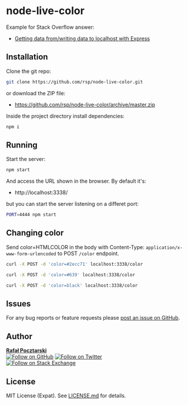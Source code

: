 node-live-color
=
Example for Stack Overflow answer:

* [Getting data from/writing data to localhost with Express](https://stackoverflow.com/questions/43499382/getting-data-from-writing-data-to-localhost-with-express/43500104#43500104)

Installation
-
Clone the git repo:
```sh
git clone https://github.com/rsp/node-live-color.git
```
or download the ZIP file:

* https://github.com/rsp/node-live-color/archive/master.zip

Inside the project directory install dependencies:
```sh
npm i
```

Running
-
Start the server:
```sh
npm start
```
And access the URL shown in the browser. By default it's:

* http://localhost:3338/

but you can start the server listening on a differet port:
```sh
PORT=4444 npm start
```

Changing color
-
Send color=HTMLCOLOR in the body
with Content-Type: `application/x-www-form-urlencoded`
to POST `/color` endpoint.

```sh
curl -X POST -d 'color=#2ecc71' localhost:3338/color

curl -X POST -d 'color=#639' localhost:3338/color

curl -X POST -d 'color=black' localhost:3338/color
```

Issues
-
For any bug reports or feature requests please
[post an issue on GitHub][issues-url].

Author
-
[**Rafał Pocztarski**](https://pocztarski.com/)
<br/>
[![Follow on GitHub][github-follow-img]][github-follow-url]
[![Follow on Twitter][twitter-follow-img]][twitter-follow-url]
<br/>
[![Follow on Stack Exchange][stackexchange-img]][stackoverflow-url]

License
-
MIT License (Expat). See [LICENSE.md](LICENSE.md) for details.

[github-url]: https://github.com/rsp/node-live-color
[readme-url]: https://github.com/rsp/node-live-color#readme
[issues-url]: https://github.com/rsp/node-live-color/issues
[license-url]: https://github.com/rsp/node-live-color/blob/master/LICENSE.md
[license-img]: https://img.shields.io/github/license/rsp/node-live-color.svg
[travis-url]: https://travis-ci.org/rsp/node-live-color
[travis-img]: https://travis-ci.org/rsp/node-live-color.svg?branch=master
[snyk-url]: https://snyk.io/test/github/rsp/node-live-color
[snyk-img]: https://snyk.io/test/github/rsp/node-live-color/badge.svg
[david-url]: https://david-dm.org/rsp/node-live-color
[david-img]: https://david-dm.org/rsp/node-live-color/status.svg
[github-follow-url]: https://github.com/rsp
[github-follow-img]: https://img.shields.io/github/followers/rsp.svg?style=social&label=Follow
[twitter-follow-url]: https://twitter.com/intent/follow?screen_name=pocztarski
[twitter-follow-img]: https://img.shields.io/twitter/follow/pocztarski.svg?style=social&label=Follow
[stackoverflow-url]: https://stackoverflow.com/users/613198/rsp
[stackexchange-url]: https://stackexchange.com/users/303952/rsp
[stackexchange-img]: https://stackexchange.com/users/flair/303952.png
